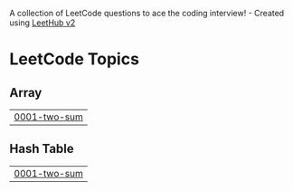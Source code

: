 A collection of LeetCode questions to ace the coding interview! - Created using [LeetHub v2](https://github.com/arunbhardwaj/LeetHub-2.0)
<!---LeetCode Topics Start-->
# LeetCode Topics
## Array
|  |
| ------- |
| [0001-two-sum](https://github.com/ahmedsamidev/leetcode/tree/master/0001-two-sum) |
## Hash Table
|  |
| ------- |
| [0001-two-sum](https://github.com/ahmedsamidev/leetcode/tree/master/0001-two-sum) |
<!---LeetCode Topics End-->